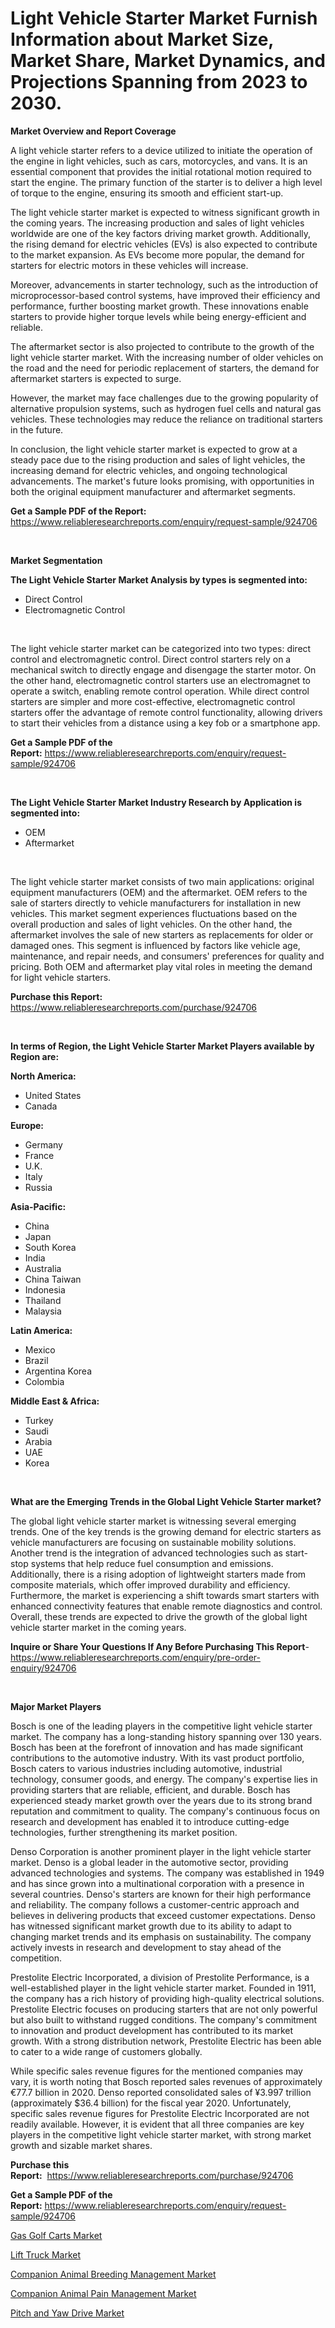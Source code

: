 <p><h1>Light Vehicle Starter Market Furnish Information about Market Size, Market Share, Market Dynamics, and Projections Spanning from 2023 to 2030.</h1></p><p><strong>Market Overview and Report Coverage</strong></p>
<p><p>A light vehicle starter refers to a device utilized to initiate the operation of the engine in light vehicles, such as cars, motorcycles, and vans. It is an essential component that provides the initial rotational motion required to start the engine. The primary function of the starter is to deliver a high level of torque to the engine, ensuring its smooth and efficient start-up.</p><p>The light vehicle starter market is expected to witness significant growth in the coming years. The increasing production and sales of light vehicles worldwide are one of the key factors driving market growth. Additionally, the rising demand for electric vehicles (EVs) is also expected to contribute to the market expansion. As EVs become more popular, the demand for starters for electric motors in these vehicles will increase.</p><p>Moreover, advancements in starter technology, such as the introduction of microprocessor-based control systems, have improved their efficiency and performance, further boosting market growth. These innovations enable starters to provide higher torque levels while being energy-efficient and reliable.</p><p>The aftermarket sector is also projected to contribute to the growth of the light vehicle starter market. With the increasing number of older vehicles on the road and the need for periodic replacement of starters, the demand for aftermarket starters is expected to surge.</p><p>However, the market may face challenges due to the growing popularity of alternative propulsion systems, such as hydrogen fuel cells and natural gas vehicles. These technologies may reduce the reliance on traditional starters in the future.</p><p>In conclusion, the light vehicle starter market is expected to grow at a steady pace due to the rising production and sales of light vehicles, the increasing demand for electric vehicles, and ongoing technological advancements. The market's future looks promising, with opportunities in both the original equipment manufacturer and aftermarket segments.</p></p>
<p><strong>Get a Sample PDF of the Report:</strong> <a href="https://www.reliableresearchreports.com/enquiry/request-sample/924706">https://www.reliableresearchreports.com/enquiry/request-sample/924706</a></p>
<p>&nbsp;</p>
<p><strong>Market Segmentation</strong></p>
<p><strong>The Light Vehicle Starter Market Analysis by types is segmented into:</strong></p>
<p><ul><li>Direct Control</li><li>Electromagnetic Control</li></ul></p>
<p>&nbsp;</p>
<p><p>The light vehicle starter market can be categorized into two types: direct control and electromagnetic control. Direct control starters rely on a mechanical switch to directly engage and disengage the starter motor. On the other hand, electromagnetic control starters use an electromagnet to operate a switch, enabling remote control operation. While direct control starters are simpler and more cost-effective, electromagnetic control starters offer the advantage of remote control functionality, allowing drivers to start their vehicles from a distance using a key fob or a smartphone app.</p></p>
<p><strong>Get a Sample PDF of the Report:</strong>&nbsp;<a href="https://www.reliableresearchreports.com/enquiry/request-sample/924706">https://www.reliableresearchreports.com/enquiry/request-sample/924706</a></p>
<p>&nbsp;</p>
<p><strong>The Light Vehicle Starter Market Industry Research by Application is segmented into:</strong></p>
<p><ul><li>OEM</li><li>Aftermarket</li></ul></p>
<p>&nbsp;</p>
<p><p>The light vehicle starter market consists of two main applications: original equipment manufacturers (OEM) and the aftermarket. OEM refers to the sale of starters directly to vehicle manufacturers for installation in new vehicles. This market segment experiences fluctuations based on the overall production and sales of light vehicles. On the other hand, the aftermarket involves the sale of new starters as replacements for older or damaged ones. This segment is influenced by factors like vehicle age, maintenance, and repair needs, and consumers' preferences for quality and pricing. Both OEM and aftermarket play vital roles in meeting the demand for light vehicle starters.</p></p>
<p><strong>Purchase this Report:</strong>&nbsp; <a href="https://www.reliableresearchreports.com/purchase/924706">https://www.reliableresearchreports.com/purchase/924706</a></p>
<p>&nbsp;</p>
<p><strong>In terms of Region, the Light Vehicle Starter Market Players available by Region are:</strong></p>
<p>
    <p> <strong> North America: </strong>
        <ul>
            <li>United States</li>
            <li>Canada</li>
        </ul>
        </p> 
    <p> <strong> Europe: </strong>
        <ul>
            <li>Germany</li>
            <li>France</li>
            <li>U.K.</li>
            <li>Italy</li>
            <li>Russia</li>
        </ul>
        </p> 
    <p> <strong> Asia-Pacific: </strong>
        <ul>
            <li>China</li>
            <li>Japan</li>
            <li>South Korea</li>
            <li>India</li>
            <li>Australia</li>
            <li>China Taiwan</li>
            <li>Indonesia</li>
            <li>Thailand</li>
            <li>Malaysia</li>
        </ul>
        </p> 
    <p> <strong> Latin America: </strong>
        <ul>
            <li>Mexico</li>
            <li>Brazil</li>
            <li>Argentina Korea</li>
            <li>Colombia</li>
        </ul>
        </p> 
    <p> <strong> Middle East & Africa: </strong>
        <ul>
            <li>Turkey</li>
            <li>Saudi</li>
            <li>Arabia</li>
            <li>UAE</li>
            <li>Korea</li>
        </ul>
    </p>
    </p>
<p>&nbsp;</p>
<p><strong>What are the Emerging Trends in the Global Light Vehicle Starter market?</strong></p>
<p><p>The global light vehicle starter market is witnessing several emerging trends. One of the key trends is the growing demand for electric starters as vehicle manufacturers are focusing on sustainable mobility solutions. Another trend is the integration of advanced technologies such as start-stop systems that help reduce fuel consumption and emissions. Additionally, there is a rising adoption of lightweight starters made from composite materials, which offer improved durability and efficiency. Furthermore, the market is experiencing a shift towards smart starters with enhanced connectivity features that enable remote diagnostics and control. Overall, these trends are expected to drive the growth of the global light vehicle starter market in the coming years.</p></p>
<p><strong>Inquire or Share Your Questions If Any Before Purchasing This Report</strong>- <a href="https://www.reliableresearchreports.com/enquiry/pre-order-enquiry/924706">https://www.reliableresearchreports.com/enquiry/pre-order-enquiry/924706</a></p>
<p>&nbsp;</p>
<p><strong>Major Market Players</strong></p>
<p><p>Bosch is one of the leading players in the competitive light vehicle starter market. The company has a long-standing history spanning over 130 years. Bosch has been at the forefront of innovation and has made significant contributions to the automotive industry. With its vast product portfolio, Bosch caters to various industries including automotive, industrial technology, consumer goods, and energy. The company's expertise lies in providing starters that are reliable, efficient, and durable. Bosch has experienced steady market growth over the years due to its strong brand reputation and commitment to quality. The company's continuous focus on research and development has enabled it to introduce cutting-edge technologies, further strengthening its market position.</p><p>Denso Corporation is another prominent player in the light vehicle starter market. Denso is a global leader in the automotive sector, providing advanced technologies and systems. The company was established in 1949 and has since grown into a multinational corporation with a presence in several countries. Denso's starters are known for their high performance and reliability. The company follows a customer-centric approach and believes in delivering products that exceed customer expectations. Denso has witnessed significant market growth due to its ability to adapt to changing market trends and its emphasis on sustainability. The company actively invests in research and development to stay ahead of the competition.</p><p>Prestolite Electric Incorporated, a division of Prestolite Performance, is a well-established player in the light vehicle starter market. Founded in 1911, the company has a rich history of providing high-quality electrical solutions. Prestolite Electric focuses on producing starters that are not only powerful but also built to withstand rugged conditions. The company's commitment to innovation and product development has contributed to its market growth. With a strong distribution network, Prestolite Electric has been able to cater to a wide range of customers globally.</p><p>While specific sales revenue figures for the mentioned companies may vary, it is worth noting that Bosch reported sales revenues of approximately €77.7 billion in 2020. Denso reported consolidated sales of ¥3.997 trillion (approximately $36.4 billion) for the fiscal year 2020. Unfortunately, specific sales revenue figures for Prestolite Electric Incorporated are not readily available. However, it is evident that all three companies are key players in the competitive light vehicle starter market, with strong market growth and sizable market shares.</p></p>
<p><strong>Purchase this Report:</strong>&nbsp;&nbsp;<a href="https://www.reliableresearchreports.com/purchase/924706">https://www.reliableresearchreports.com/purchase/924706</a></p>
<p></p>
<p><strong>Get a Sample PDF of the Report:</strong>&nbsp;<a href="https://www.reliableresearchreports.com/enquiry/request-sample/924706">https://www.reliableresearchreports.com/enquiry/request-sample/924706</a></p>
<p><p><a href="https://medium.com/@rachelyoung56/gas-golf-carts-market-size-growth-forecast-2023-2030-87be97079a9b">Gas Golf Carts Market</a></p><p><a href="https://medium.com/@beverlychen69/lift-truck-market-size-growth-forecast-2023-2030-58148822beeb">Lift Truck Market</a></p><p><a href="https://github.com/merzlyukov93/Market-Research-Report-List-1/blob/main/companion-animal-breeding-management-market.md">Companion Animal Breeding Management Market</a></p><p><a href="https://github.com/melchekhinf/Market-Research-Report-List-1/blob/main/companion-animal-pain-management-market.md">Companion Animal Pain Management Market</a></p><p><a href="https://www.linkedin.com/pulse/pitch-yaw-drive-market-size-share-amp-trends-analysis-report-vpihc/">Pitch and Yaw Drive Market</a></p></p>